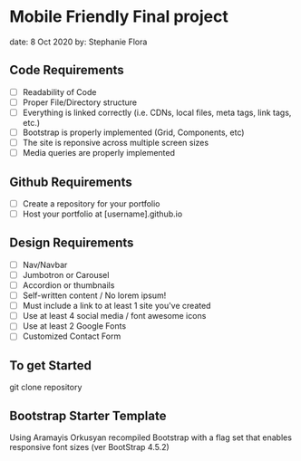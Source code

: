 # Mobile Friendly Final project
date: 8 Oct 2020
by: Stephanie Flora

## Code Requirements
- [ ] Readability of Code
- [ ] Proper File/Directory structure
- [ ] Everything is linked correctly (i.e. CDNs, local files, meta tags, link tags, etc.)
- [ ] Bootstrap is properly implemented (Grid, Components, etc)
- [ ] The site is reponsive across multiple screen sizes
- [ ] Media queries are properly implemented
## Github Requirements
- [ ] Create a repository for your portfolio
- [ ] Host your portfolio at [username].github.io
## Design Requirements
- [ ] Nav/Navbar
- [ ] Jumbotron or Carousel
- [ ] Accordion or thumbnails
- [ ] Self-written content / No lorem ipsum!
- [ ] Must include a link to at least 1 site you've created
- [ ] Use at least 4 social media / font awesome icons
- [ ] Use at least 2 Google Fonts
- [ ] Customized Contact Form

## To get Started
git clone repository

## Bootstrap Starter Template
Using Aramayis Orkusyan recompiled Bootstrap with a flag set that enables responsive font sizes (ver BootStrap 4.5.2)